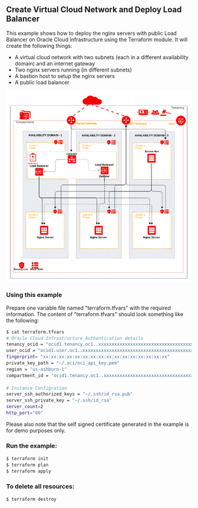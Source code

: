 ## Create Virtual Cloud Network and Deploy Load Balancer
This example shows how to deploy the nginx servers with public Load Balancer on Oracle Cloud Infrastructure using the Terraform module. It will create the following things:

* A virtual cloud network with two subnets (each in a different availability domain) and an internet gateway
* Two nginx servers running (in different subnets)
* A bastion host to setup the nginx servers
* A public load balancer

![nginx_quick_start_example](./images/nginx_quick_start_example.png)

### Using this example
Prepare one variable file named "terraform.tfvars" with the required information. The content of "terraform.tfvars" should look something like the following:

```bash
$ cat terraform.tfvars
# Oracle Cloud Infrastructure Authentication details
tenancy_ocid = "ocid1.tenancy.oc1..xxxxxxxxxxxxxxxxxxxxxxxxxxxxxxxxxxxxxxxxxxxxxxxxxxxxxxxxxxxx"
user_ocid = "ocid1.user.oc1..xxxxxxxxxxxxxxxxxxxxxxxxxxxxxxxxxxxxxxxxxxxxxxxxxxxxxxxxxxxx"
fingerprint= "xx:xx:xx:xx:xx:xx:xx:xx:xx:xx:xx:xx:xx:xx:xx:xx"
private_key_path = "~/.oci/oci_api_key.pem"
region = "us-ashburn-1"
compartment_id = "ocid1.tenancy.oc1..xxxxxxxxxxxxxxxxxxxxxxxxxxxxxxxxxxxxxxxxxxxxxxxxxxxxxxxxxxxx"

# Instance Configration
server_ssh_authorized_keys = "~/.ssh/id_rsa.pub"
server_ssh_private_key = "~/.ssh/id_rsa"
server_count=2
http_port="80"
```

Please also note that the self signed certificate generated in the example is for demo purposes only.

### Run the example:

```bash
$ terraform init
$ terraform plan
$ terraform apply
```

### To delete all resources:

```bash
$ terraform destroy
```
